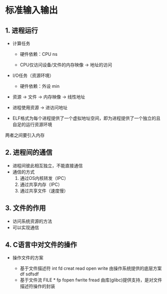 # 标准输入输出

## 1. 进程运行

+ 计算任务

  + 硬件依赖：CPU ns

  + CPU仅访问设备/文件的内存映像 -> 地址的访问

+ I/O任务（资源环境）

  + 硬件依赖：外设 min

+ 资源 -> 文件 -> 内存映像 -> 线性地址

+ 进程使用资源 -> 进访问地址

+ ELF格式为每个进程提供了一个虚拟地址空间，即为进程提供了一个独立的且自足的运行资源环境

两者之间要引入内存

## 2. 进程间的通信

+ 进程间彼此相互独立，不能直接通信
+ 通信的方式
  1. 通过OS内核转发（IPC）
  2. 通过共享内存（IPC）
  3. 通过共享文件（速度慢）


## 3. 文件的作用

+ 访问系统资源的方法
+ 可以实现通信

## 4. C语言中对文件的操作

+ 操作文件的方案

  + 基于文件描述符 int fd
    creat read open write 由操作系统提供的底层方案
df sdfsdf
  + 基于文件流 FILE * fp
    fopen fwrite fread 由库(glibc)提供支持，是对文件描述符操作的封装
